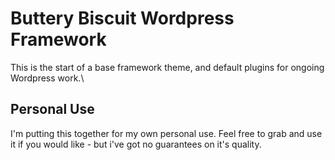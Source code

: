 Buttery Biscuit Wordpress Framework
=============
This is the start of a base framework theme, and default plugins for ongoing Wordpress work.\


Personal Use
-------

I'm putting this together for my own personal use. Feel free to grab and use it if you would like - but i've got no guarantees on it's quality.